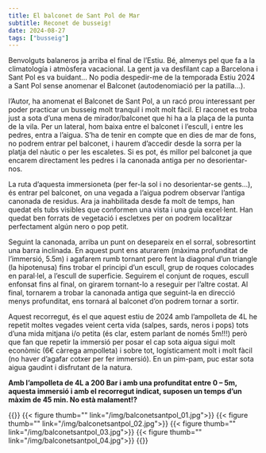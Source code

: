 ```yaml
---
title: El balconet de Sant Pol de Mar
subtitle: Reconet de busseig!
date: 2024-08-27
tags: ["busseig"]
---
```


Benvolguts balaneros ja arriba el final de l’Estiu. Bé, almenys pel que fa a la climatología i atmòsfera vacacional. La gent ja va desfilant cap a Barcelona i Sant Pol es va buidant… No podia despedir-me de la temporada Estiu 2024 a Sant Pol sense anomenar el Balconet (autodenomiació per la patilla…).

l’Autor, ha anomenat el Balconet de Sant Pol, a un racó prou interessant per poder practicar un busseig molt tranquil i molt molt fàcil. El raconet es troba just a sota d’una mena de mirador/balconet que hi ha a la plaça de la punta de la vila. Per un lateral, hom baixa entre el balconet i l’escull, i entre les pedres, entra a l’aigua. S’ha de tenir en compte que en dies de mar de fons, no podrem entrar pel balconet, i haurem d’accedir desde la sorra per la platja del nàutic o per les escaletes. Si es pot, és millor pel balconet ja que encarem directament les pedres i la canonada antiga per no desorientar-nos.

La ruta d’aquesta immersioneta (per fer-la sol i no desorientar-se gents…), és entrar pel balconet, on una vegada a l’aigua podrem observar l’antiga canonada de residus. Ara ja inahbilitada desde fa molt de temps, han quedat els tubs visibles que conformen una vista i una guia excel·lent. Han quedat ben forrats de vegetació i escletxes per on podrem localitzar perfectament algún nero o pop petit.

Seguint la canonada, arriba un punt on desepareix en el sorral, sobresortint una barra inclinada. En aquest punt ens aturarem (màxima profunditat de l’immersió, 5.5m) i agafarem rumb tornant pero fent la diagonal d’un triangle (la hipotenusa) fins trobar el principi d’un escull, grup de roques colocades en paral·lel, a l’escull de superficie. Seguirem el conjunt de roques, escull enfonsat fins al final, on girarem tornant-lo a reseguir per l’altre costat. Al final, tornarem a trobar la canonada antiga que seguint-la en direcció menys profunditat, ens tornará al balconet d’on podrem tornar a sortir.

Aquest recorregut, és el que aquest estiu de 2024 amb l’ampolleta de 4L he repetit moltes vegades veient certa vida (salpes, sards, neros i pops) tots d’una mida mitjana i/o petita (és clar, estem parlant de només 5m!!!) però que fan que repetir la immersió per posar el cap sota aigua sigui molt econòmic (6€ càrrega ampolleta) i sobre tot, logísticament molt i molt fàcil (no haver d’agafar cotxer per fer immersió). En un pim-pam, puc estar sota aigua gaudint i disfrutant de la natura.

**Amb l’ampolleta de 4L a 200 Bar i amb una profunditat entre 0 – 5m, aquesta immersió i amb el recorregut indicat, suposen un temps d’un màxim de 45 min. No està malament!?**

{{<gallery caption-effect="fade">}}
 {{< figure thumb="" link="/img/balconetsantpol_01.jpg">}}
 {{< figure thumb="" link="/img/balconetsantpol_02.jpg">}} 
 {{< figure thumb="" link="/img/balconetsantpol_03.jpg">}}
 {{< figure thumb="" link="/img/balconetsantpol_04.jpg">}}
{{</gallery>}}

